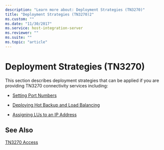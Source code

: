 ```yaml
---
description: "Learn more about: Deployment Strategies (TN3270)"
title: "Deployment Strategies (TN3270)2"
ms.custom: ""
ms.date: "11/30/2017"
ms.service: host-integration-server
ms.reviewer: ""
ms.suite: ""
ms.topic: "article"
---
```

# Deployment Strategies (TN3270)
This section describes deployment strategies that can be applied if you are providing TN3270 connectivity services including:  
  
-   [Setting Port Numbers](../core/setting-port-numbers-tn3270-1.md)  
  
-   [Deploying Hot Backup and Load Balancing](../core/deploying-hot-backup-and-load-balancing-tn3270-1.md)  
  
-   [Assigning LUs to an IP Address](../core/assigning-lus-to-an-ip-address-tn3270-1.md)  
  
## See Also  
 [TN3270 Access](../core/tn3270-access2.md)
